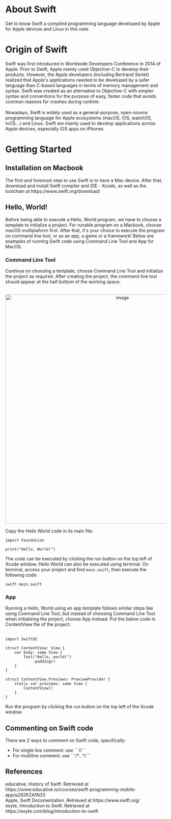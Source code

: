 # About Swift
Get to know Swift a compiled programming language developed by Apple for Apple devices and Linux in this note.
<h1> Origin of Swift</h1>
Swift was first introduced in Worldwide Developers Conference in 2014 of Apple. Prior to Swift, Apple mainly used Objective-C to develop their products. However, the Apple developers (including Bertrand Serlet) realized that Apple's applications needed to be developed by a safer language than C-based languages in terms of memory management and syntax. Swift was created as an alternative to Objective-C with simpler syntax and conventions for the purpose of easy, faster code that avoids common reasons for crashes during runtime.
<br>
<br>
Nowadays, Swift is widely used as a general-purpose, open-source programming language for Apple ecosystems (macOS, iOS, watchOS, tvOS...) and Linux. Swift are mainly used to develop applications across Apple devices, especially iOS apps on iPhones. 
<h1>Getting Started</h1>
<h2>Installation on Macbook</h2>
The first and foremost step to use Swift is to have a Mac device. After that, download and install Swift compiler and IDE - Xcode, as well as the toolchain at https://www.swift.org/download/
<br>
<h2>Hello, World!</h2>
Before being able to execute a Hello, World program, we have to choose a template to initialize a project. For runable program on a Macbook, choose macOS multiplaform first. After that, it's your choice to execute the program on command line tool, or as an app, a game or a framework! Below are examples of running Swift code using Command Line Tool and App for MacOS.
<h3>Command Line Tool</h3>
Continue on choosing a template, choose Command Line Tool and initialize the project as required. After creating the project, the command line tool should appear at the half bottom of the working space.
<br><br>
<p align="center">
    <img width="720" alt="image" src="https://user-images.githubusercontent.com/42914855/155888863-e6a273f5-6047-435d-b645-64f7aca19ce6.png">
</p>

Copy the Hello World code in its main file:
```
import Foundation

print("Hello, World!") 
```
The code can be executed by clicking the run button on the top left of Xcode window. 
Hello World can also be executed using terminal. On terminal, access your project and find ```main.swift```, then execute the following code:
<br>
```
swift main.swift
```
<h3>App</h3>
Running a Hello, World using an app template follows similar steps like using Command Line Tool, but instead of choosing Command Line Tool when initializing the project, choose App instead.
Put the below code in ContentView file of the project:
<br><br>

```
import SwiftUI

struct ContentView: View {
    var body: some View {
        Text("Hello, world!")
            .padding()
    }
}

struct ContentView_Previews: PreviewProvider {
    static var previews: some View {
        ContentView()
    }
}
```
Run the program by clicking the run button on the top left of the Xcode window.
<h2>Commenting on Swift code</h2>
There are 2 ways to comment on Swift code, specifically:
<br>
<ul>
    <li>For single line comment: use ```//```</li>
    <li> For multiline comment: use ```/*...*/```</li>
 </ul>
 <h2>References</h2>
 educative, History of Swift. Retrieved at https://www.educative.io/courses/swift-programming-mobile-app/q282KZA1N33<br>
 Apple, Swift Documentation. Retrieved at https://www.swift.org/<br>
 exyte, Introduction to Swift. Retrieved at https://exyte.com/blog/introduciton-to-swift

